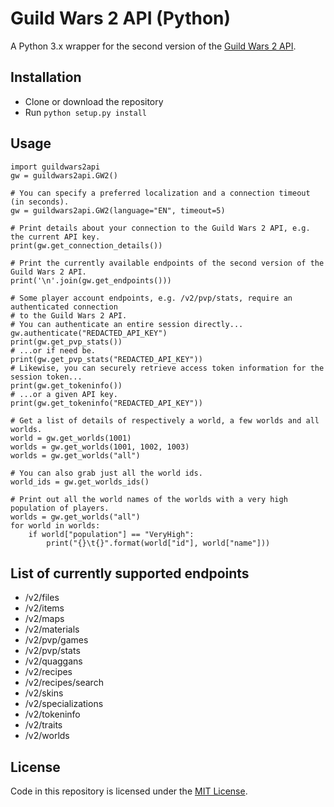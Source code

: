 # Guild Wars 2 API (Python)
A Python 3.x wrapper for the second version of the <a href="https://wiki.guildwars2.com/wiki/API:Main" target="_blank">Guild Wars 2 API</a>.

## Installation

- Clone or download the repository
- Run `python setup.py install`

## Usage

    import guildwars2api
    gw = guildwars2api.GW2()
    
    # You can specify a preferred localization and a connection timeout (in seconds).
    gw = guildwars2api.GW2(language="EN", timeout=5)
    
    # Print details about your connection to the Guild Wars 2 API, e.g. the current API key.
    print(gw.get_connection_details())
    
    # Print the currently available endpoints of the second version of the Guild Wars 2 API.
    print('\n'.join(gw.get_endpoints()))
    
    # Some player account endpoints, e.g. /v2/pvp/stats, require an authenticated connection
    # to the Guild Wars 2 API.
    # You can authenticate an entire session directly...
    gw.authenticate("REDACTED_API_KEY")
    print(gw.get_pvp_stats())
    # ...or if need be.
    print(gw.get_pvp_stats("REDACTED_API_KEY"))
    # Likewise, you can securely retrieve access token information for the session token...
    print(gw.get_tokeninfo())
    # ...or a given API key.
    print(gw.get_tokeninfo("REDACTED_API_KEY"))
    
    # Get a list of details of respectively a world, a few worlds and all worlds.
    world = gw.get_worlds(1001)
    worlds = gw.get_worlds(1001, 1002, 1003)
    worlds = gw.get_worlds("all")
    
    # You can also grab just all the world ids.
    world_ids = gw.get_worlds_ids()
    
    # Print out all the world names of the worlds with a very high population of players.
    worlds = gw.get_worlds("all")
    for world in worlds:
        if world["population"] == "VeryHigh":
            print("{}\t{}".format(world["id"], world["name"]))

## List of currently supported endpoints

- /v2/files
- /v2/items
- /v2/maps
- /v2/materials
- /v2/pvp/games
- /v2/pvp/stats
- /v2/quaggans
- /v2/recipes
- /v2/recipes/search
- /v2/skins
- /v2/specializations
- /v2/tokeninfo
- /v2/traits
- /v2/worlds

## License

Code in this repository is licensed under the [MIT License](LICENSE).